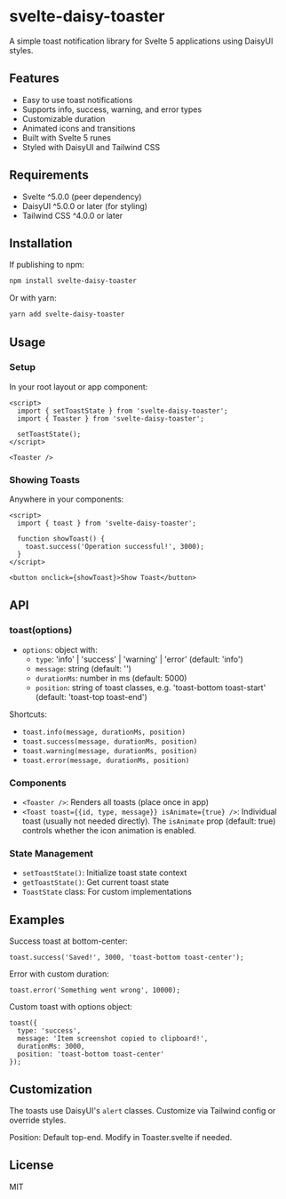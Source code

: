 # svelte-daisy-toaster

A simple toast notification library for Svelte 5 applications using DaisyUI styles.

## Features
- Easy to use toast notifications
- Supports info, success, warning, and error types
- Customizable duration
- Animated icons and transitions
- Built with Svelte 5 runes
- Styled with DaisyUI and Tailwind CSS

## Requirements
- Svelte ^5.0.0 (peer dependency)
- DaisyUI ^5.0.0 or later (for styling)
- Tailwind CSS ^4.0.0 or later

## Installation

If publishing to npm:

```bash
npm install svelte-daisy-toaster
```

Or with yarn:

```bash
yarn add svelte-daisy-toaster
```

## Usage

### Setup
In your root layout or app component:

```svelte
<script>
  import { setToastState } from 'svelte-daisy-toaster';
  import { Toaster } from 'svelte-daisy-toaster';

  setToastState();
</script>

<Toaster />
```

### Showing Toasts
Anywhere in your components:

```svelte
<script>
  import { toast } from 'svelte-daisy-toaster';

  function showToast() {
    toast.success('Operation successful!', 3000);
  }
</script>

<button onclick={showToast}>Show Toast</button>
```

## API

### toast(options)
- `options`: object with:
  - `type`: 'info' | 'success' | 'warning' | 'error' (default: 'info')
  - `message`: string (default: '')
  - `durationMs`: number in ms (default: 5000)
  - `position`: string of toast classes, e.g. 'toast-bottom toast-start' (default: 'toast-top toast-end')

Shortcuts:
- `toast.info(message, durationMs, position)`
- `toast.success(message, durationMs, position)`
- `toast.warning(message, durationMs, position)`
- `toast.error(message, durationMs, position)`

### Components
- `<Toaster />`: Renders all toasts (place once in app)
- `<Toast toast={{id, type, message}} isAnimate={true} />`: Individual toast (usually not needed directly). The `isAnimate` prop (default: true) controls whether the icon animation is enabled.

### State Management
- `setToastState()`: Initialize toast state context
- `getToastState()`: Get current toast state
- `ToastState` class: For custom implementations

## Examples

Success toast at bottom-center:
```svelte
toast.success('Saved!', 3000, 'toast-bottom toast-center');
```

Error with custom duration:
```svelte
toast.error('Something went wrong', 10000);
```

Custom toast with options object:
```svelte
toast({
  type: 'success',
  message: 'Item screenshot copied to clipboard!',
  durationMs: 3000,
  position: 'toast-bottom toast-center'
});
```

## Customization
The toasts use DaisyUI's `alert` classes. Customize via Tailwind config or override styles.

Position: Default top-end. Modify in Toaster.svelte if needed.

## License
MIT 